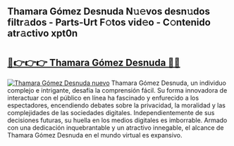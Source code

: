 ## Thamara Gómez Desnuda N𝚞𝚎vos desn𝚞dos filtr𝚊dos - Parts-Urt F𝚘tos vid𝚎o - C𝚘ntenido atr𝚊ctivo xpt0n

# <h2><a href="http://mb67do.tromn.icu/?c=Thamara+G%c3%b3mez+Desnuda">🔗👉👉👉 Thamara Gómez Desnuda 🔗🔗</a></h2>

[![Thamara Gómez Desnuda nuevo](https://i.imgur.com/pEAQMta.gif)](http://mb67do.tromn.icu/?c=Thamara+G%c3%b3mez+Desnuda)
Thamara Gómez Desnuda, un individuo complejo e intrigante, desafía la comprensión fácil. Su forma innovadora de interactuar con el público en línea ha fascinado y enfurecido a los espectadores, encendiendo debates sobre la privacidad, la moralidad y las complejidades de las sociedades digitales. Independientemente de sus decisiones futuras, su huella en los medios digitales es imborrable. Armado con una dedicación inquebrantable y un atractivo innegable, el alcance de Thamara Gómez Desnuda en el mundo virtual es expansivo.
